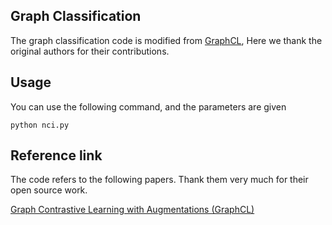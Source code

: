 ## Graph Classification

The graph classification code is modified from [GraphCL](https://arxiv.org/abs/2010.13902), Here we thank the original authors for their contributions.

## Usage

You can use the following command, and the parameters are given

```shell
python nci.py
```

## Reference link

The code refers to the following papers. Thank them very much for their open source work.

[Graph Contrastive Learning with Augmentations (GraphCL)](https://github.com/Shen-Lab/GraphCL)

